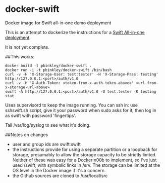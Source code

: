 docker-swift
============

Docker image for Swift all-in-one demo deployment

This is an attempt to dockerize the instructions for a [Swift All-in-one deployment](http://docs.openstack.org/developer/swift/development_saio.html). 

It is not yet complete.

##This works:

```
docker build -t pbinkley/docker-swift .
docker run -i -t pbinkley/docker-swift /bin/bash
curl -v -H 'X-Storage-User: test:tester' -H 'X-Storage-Pass: testing' http://127.0.0.1:<port>/auth/v1.0
curl -v -H 'X-Auth-Token: <token-from-x-auth-token-above>' <url-from-x-storage-url-above>
swift -A http://127.0.0.1:<port>/auth/v1.0 -U test:tester -K testing stat
```

Uses supervisord to keep the image running. You can ssh in: use sshswift.sh script, give it your password 
when sudo asks for it, then log in as swift with password 'fingertips'.

Tail /var/log/syslog to see what it's doing.

##Notes on changes

- user and group ids are swift:swift
- the instructions provide for using a separate partition or a loopback for storage, presumably to allow the storage capacity to be strictly limted. Neither of these was easy for a Docker n00b to implement, so I've just used /swift, with symbolic links in /srv. The storage can be limited at the OS level in the Docker image if it's a concern.
- the Github sources are cloned to /usr/local/src
